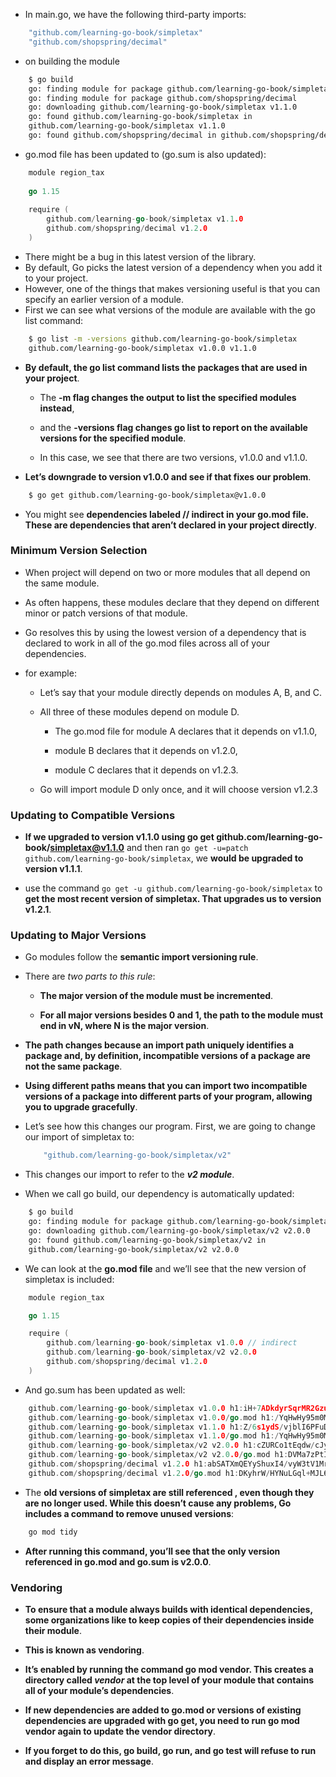 - In main.go, we have the following third-party imports:

```go
    "github.com/learning-go-book/simpletax"
    "github.com/shopspring/decimal"
```
- on building the module

```sh
    $ go build
    go: finding module for package github.com/learning-go-book/simpletax
    go: finding module for package github.com/shopspring/decimal
    go: downloading github.com/learning-go-book/simpletax v1.1.0
    go: found github.com/learning-go-book/simpletax in
    github.com/learning-go-book/simpletax v1.1.0
    go: found github.com/shopspring/decimal in github.com/shopspring/decimal v1.2.0
```

- go.mod file has been updated to (go.sum is also updated):

```go
    module region_tax
  
    go 1.15
  
    require (
        github.com/learning-go-book/simpletax v1.1.0
        github.com/shopspring/decimal v1.2.0
    )
```

- There might be a bug in this latest version of the library. 
- By default, Go picks the latest version of a dependency when you add it to your project. 
- However, one of the things that makes versioning useful is that you can specify an earlier version of a module. 
- First we can see what versions of the module are available with the go list command:

```sh
    $ go list -m -versions github.com/learning-go-book/simpletax
    github.com/learning-go-book/simpletax v1.0.0 v1.1.0
```

- **By default, the go list command lists the packages that are used in your project**. 
  
  - The **-m flag changes the output to list the specified modules instead**, 
  
  - and the **-versions flag changes go list to report on the available versions for the specified module**. 
  
  - In this case, we see that there are two versions, v1.0.0 and v1.1.0. 
  
- **Let’s downgrade to version v1.0.0 and see if that fixes our problem**. 

```sh
    $ go get github.com/learning-go-book/simpletax@v1.0.0
```

- You might see **dependencies labeled // indirect in your go.mod file. These are dependencies that aren’t declared in your project directly**.


### Minimum Version Selection

- When project will depend on two or more modules that all depend on the same module. 

- As often happens, these modules declare that they depend on different minor or patch versions of that module. 

- Go resolves this by using the lowest version of a dependency that is declared to work in all
of the go.mod files across all of your dependencies.

- for example:

  - Let’s say that your module directly depends on modules A, B, and C. 

  - All three of these modules depend on module D.
    
    - The go.mod file for module A declares that it depends on v1.1.0, 
    
    - module B declares that it depends on v1.2.0,
    
    - module C declares that it depends on v1.2.3.

  - Go will import module D only once, and it will choose version v1.2.3

### Updating to Compatible Versions

- **If we upgraded to version v1.1.0 using go get github.com/learning-go-book/simpletax@v1.1.0** and then ran ```go get -u=patch github.com/learning-go-book/simpletax```, we **would be upgraded to version v1.1.1**.
  
- use the command ```go get -u github.com/learning-go-book/simpletax``` to **get the most recent version of simpletax. That upgrades us to version v1.2.1**.

### Updating to Major Versions

- Go modules follow the **semantic import versioning rule**.

- There are *two parts to this rule*:
  
  - **The major version of the module must be incremented**.
  
  - **For all major versions besides 0 and 1, the path to the module must end in vN, where N is the major version**.
  
- **The path changes because an import path uniquely identifies a package and, by definition, incompatible versions of a package are not the same package**. 

- **Using different paths means that you can import two incompatible versions of a package into different parts of your program, allowing you to upgrade gracefully**.

- Let’s see how this changes our program. First, we are going to change our import of
simpletax to:

    ```go
        "github.com/learning-go-book/simpletax/v2"
    ```

- This changes our import to refer to the ***v2 module***.

- When we call go build, our dependency is automatically updated:

```sh
    $ go build
    go: finding module for package github.com/learning-go-book/simpletax/v2
    go: downloading github.com/learning-go-book/simpletax/v2 v2.0.0
    go: found github.com/learning-go-book/simpletax/v2 in
    github.com/learning-go-book/simpletax/v2 v2.0.0
```

- We can look at the **go.mod file** and we’ll see that the new version of simpletax is included:

```go
    module region_tax

    go 1.15

    require (
        github.com/learning-go-book/simpletax v1.0.0 // indirect
        github.com/learning-go-book/simpletax/v2 v2.0.0
        github.com/shopspring/decimal v1.2.0
    )
```
- And go.sum has been updated as well:

```go
    github.com/learning-go-book/simpletax v1.0.0 h1:iH+7ADkdyrSqrMR2GzuWS...
    github.com/learning-go-book/simpletax v1.0.0/go.mod h1:/YqHwHy95m0M4Q...
    github.com/learning-go-book/simpletax v1.1.0 h1:Z/6s1ydS/vjblI6PFuDEn...
    github.com/learning-go-book/simpletax v1.1.0/go.mod h1:/YqHwHy95m0M4Q...
    github.com/learning-go-book/simpletax/v2 v2.0.0 h1:cZURCo1tEqdw/cJygg...
    github.com/learning-go-book/simpletax/v2 v2.0.0/go.mod h1:DVMa7zPtIFG...
    github.com/shopspring/decimal v1.2.0 h1:abSATXmQEYyShuxI4/vyW3tV1MrKA...
    github.com/shopspring/decimal v1.2.0/go.mod h1:DKyhrW/HYNuLGql+MJL6WC...
```
- The **old versions of simpletax are still referenced , even though they are no longer used. While this doesn’t cause any problems, Go includes a command to remove unused versions**:

```sh
    go mod tidy
```

- **After running this command, you’ll see that the only version referenced in go.mod and go.sum is v2.0.0**.

### Vendoring

- **To ensure that a module always builds with identical dependencies, some organizations like to keep copies of their dependencies inside their module**. 

- **This is known as vendoring**. 

- **It’s enabled by running the command go mod vendor. This creates a directory called *vendor* at the top level of your module that contains all of your module’s dependencies**.

- **If new dependencies are added to go.mod or versions of existing dependencies are upgraded with go get, you need to run go mod vendor again to update the vendor directory**.
  
- **If you forget to do this, go build, go run, and go test will refuse to run and display an error message**.


